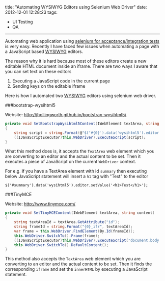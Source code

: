 title: "Automating WYSIWYG Editors using Selenium Web Driver"
date: 2012-12-01 12:28:23
tags:
- UI Testing
- QA
---

Automating web application using [selenium for acceptance/integration tests][1] is very easy. Recently I have faced few issues when automating a page with a JavaScript based [WYSIWYG] editors.

The reason why it is hard because most of these editors create a new editable HTML document inside an iframe. There are two ways I aware that you can set text on these editors

1. Executing a JavaScript code in the current page
2. Sending keys on the editable iframe

Here is how I automated two [WYSIWYG] editors using selenium web driver.

###bootstrap-wysihtml5

Website: http://jhollingworth.github.io/bootstrap-wysihtml5/

```cs
private void SetBootstrapWysihtml5Content(IWebElement textArea, string content)
{
    string script = string.Format(@"$('#{0}').data('wysihtml5').editor.setValue('{1}');", textArea.GetAttribute("id"), content);
    ((IJavaScriptExecutor)this.WebDriver).ExecuteScript(script);
}
```

What this method does is, it accepts the `TextArea` web element which you are converting to an editor and the actual content to be set. Then it executes a piece of JavaScript on the current `WebDriver` context.

For e.g. if you have a TextArea element with id `summary` then executing below JavaScript statement will insert a `h1` tag  with "Test" to the editor

`$('#summary').data('wysihtml5').editor.setValue('<h1>Test</h1>');`

###TinyMCE

Website: http://www.tinymce.com/

```cs
private void SetTinyMCEContent(IWebElement textArea, string content)
{
    string textAreaId = textArea.GetAttribute("id");
    string frameId = string.Format("{0}_ifr", textAreaId);
    var frame = this.WebDriver.FindElement(By.Id(frameId));
    this.WebDriver.SwitchTo().Frame(frame);
    ((IJavaScriptExecutor)this.WebDriver).ExecuteScript("document.body.innerHTML = '" + content + "'");
    this.WebDriver.SwitchTo().DefaultContent();
}
```

This method also accepts the `TextArea` web element which you are converting to an editor and the actual content to be set. Then it finds the corresponding `iframe` and set the `innerHTML` by executing a JavaScript statement.

[1]: https://github.com/SeleniumHQ/selenium/wiki/Getting-Started
[WYSIWYG]: http://en.wikipedia.org/wiki/WYSIWYG
